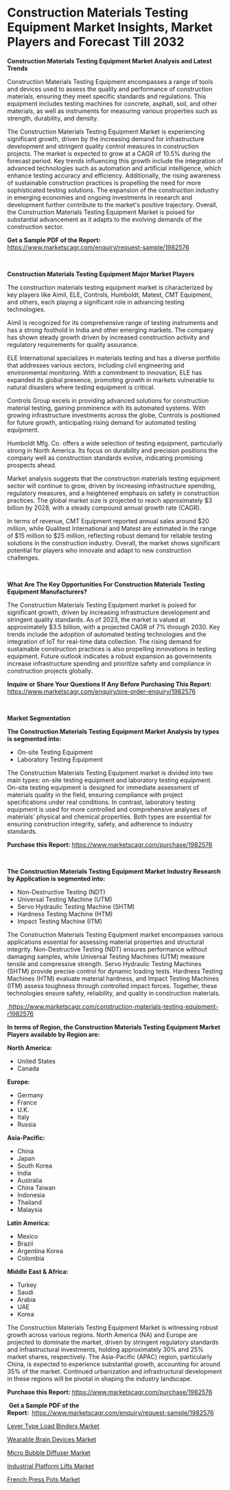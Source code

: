 <p><h1>Construction Materials Testing Equipment Market Insights, Market Players and Forecast Till 2032</h1></p><p><strong>Construction Materials Testing Equipment Market Analysis and Latest Trends</strong></p>
<p><p>Construction Materials Testing Equipment encompasses a range of tools and devices used to assess the quality and performance of construction materials, ensuring they meet specific standards and regulations. This equipment includes testing machines for concrete, asphalt, soil, and other materials, as well as instruments for measuring various properties such as strength, durability, and density. </p><p>The Construction Materials Testing Equipment Market is experiencing significant growth, driven by the increasing demand for infrastructure development and stringent quality control measures in construction projects. The market is expected to grow at a CAGR of 10.5% during the forecast period. Key trends influencing this growth include the integration of advanced technologies such as automation and artificial intelligence, which enhance testing accuracy and efficiency. Additionally, the rising awareness of sustainable construction practices is propelling the need for more sophisticated testing solutions. The expansion of the construction industry in emerging economies and ongoing investments in research and development further contribute to the market's positive trajectory. Overall, the Construction Materials Testing Equipment Market is poised for substantial advancement as it adapts to the evolving demands of the construction sector.</p></p>
<p><strong>Get a Sample PDF of the Report:&nbsp;</strong> <a href="https://www.marketscagr.com/enquiry/request-sample/1982576?utm_campaign=2031&utm_medium=2&utm_source=Github&utm_content=ia&utm_term=10042025&utm_id=construction-materials-testing-equipment">https://www.marketscagr.com/enquiry/request-sample/1982576</a></p>
<p>&nbsp;</p>
<p><strong>Construction Materials Testing Equipment Major Market Players</strong></p>
<p><p>The construction materials testing equipment market is characterized by key players like Aimil, ELE, Controls, Humboldt, Matest, CMT Equipment, and others, each playing a significant role in advancing testing technologies. </p><p>Aimil is recognized for its comprehensive range of testing instruments and has a strong foothold in India and other emerging markets. The company has shown steady growth driven by increased construction activity and regulatory requirements for quality assurance.</p><p>ELE International specializes in materials testing and has a diverse portfolio that addresses various sectors, including civil engineering and environmental monitoring. With a commitment to innovation, ELE has expanded its global presence, promoting growth in markets vulnerable to natural disasters where testing equipment is critical.</p><p>Controls Group excels in providing advanced solutions for construction material testing, gaining prominence with its automated systems. With growing infrastructure investments across the globe, Controls is positioned for future growth, anticipating rising demand for automated testing equipment.</p><p>Humboldt Mfg. Co. offers a wide selection of testing equipment, particularly strong in North America. Its focus on durability and precision positions the company well as construction standards evolve, indicating promising prospects ahead.</p><p>Market analysis suggests that the construction materials testing equipment sector will continue to grow, driven by increasing infrastructure spending, regulatory measures, and a heightened emphasis on safety in construction practices. The global market size is projected to reach approximately $3 billion by 2028, with a steady compound annual growth rate (CAGR).</p><p>In terms of revenue, CMT Equipment reported annual sales around $20 million, while Qualitest International and Matest are estimated in the range of $15 million to $25 million, reflecting robust demand for reliable testing solutions in the construction industry. Overall, the market shows significant potential for players who innovate and adapt to new construction challenges.</p></p>
<p>&nbsp;</p>
<p><strong>What Are The Key Opportunities For Construction Materials Testing Equipment Manufacturers?</strong></p>
<p><p>The Construction Materials Testing Equipment market is poised for significant growth, driven by increasing infrastructure development and stringent quality standards. As of 2023, the market is valued at approximately $3.5 billion, with a projected CAGR of 7% through 2030. Key trends include the adoption of automated testing technologies and the integration of IoT for real-time data collection. The rising demand for sustainable construction practices is also propelling innovations in testing equipment. Future outlook indicates a robust expansion as governments increase infrastructure spending and prioritize safety and compliance in construction projects globally.</p></p>
<p><strong>Inquire or Share Your Questions If Any Before Purchasing This Report:</strong> <a href="https://www.marketscagr.com/enquiry/pre-order-enquiry/1982576?utm_campaign=2031&utm_medium=2&utm_source=Github&utm_content=ia&utm_term=10042025&utm_id=construction-materials-testing-equipment">https://www.marketscagr.com/enquiry/pre-order-enquiry/1982576</a></p>
<p>&nbsp;</p>
<p><strong>Market Segmentation</strong></p>
<p><strong>The Construction Materials Testing Equipment Market Analysis by types is segmented into:</strong></p>
<p><ul><li>On-site Testing Equipment</li><li>Laboratory Testing Equipment</li></ul></p>
<p><p>The Construction Materials Testing Equipment market is divided into two main types: on-site testing equipment and laboratory testing equipment. On-site testing equipment is designed for immediate assessment of materials quality in the field, ensuring compliance with project specifications under real conditions. In contrast, laboratory testing equipment is used for more controlled and comprehensive analyses of materials' physical and chemical properties. Both types are essential for ensuring construction integrity, safety, and adherence to industry standards.</p></p>
<p><strong>Purchase this Report:&nbsp;</strong><a href="https://www.marketscagr.com/purchase/1982576?utm_campaign=2031&utm_medium=2&utm_source=Github&utm_content=ia&utm_term=10042025&utm_id=construction-materials-testing-equipment">https://www.marketscagr.com/purchase/1982576</a></p>
<p>&nbsp;</p>
<p><strong>The Construction Materials Testing Equipment Market Industry Research by Application is segmented into:</strong></p>
<p><ul><li>Non-Destructive Testing (NDT)</li><li>Universal Testing Machine (UTM)</li><li>Servo Hydraulic Testing Machine (SHTM)</li><li>Hardness Testing Machine (HTM)</li><li>Impact Testing Machine (ITM)</li></ul></p>
<p><p>The Construction Materials Testing Equipment market encompasses various applications essential for assessing material properties and structural integrity. Non-Destructive Testing (NDT) ensures performance without damaging samples, while Universal Testing Machines (UTM) measure tensile and compressive strength. Servo Hydraulic Testing Machines (SHTM) provide precise control for dynamic loading tests. Hardness Testing Machines (HTM) evaluate material hardness, and Impact Testing Machines (ITM) assess toughness through controlled impact forces. Together, these technologies ensure safety, reliability, and quality in construction materials.</p></p>
<p><a href="https://www.marketscagr.com/construction-materials-testing-equipment-r1982576?utm_campaign=2031&utm_medium=2&utm_source=Github&utm_content=ia&utm_term=10042025&utm_id=construction-materials-testing-equipment">&nbsp;https://www.marketscagr.com/construction-materials-testing-equipment-r1982576</a></p>
<p><strong>In terms of Region, the Construction Materials Testing Equipment Market Players available by Region are:</strong></p>
<p>
    <p> <strong> North America: </strong>
        <ul>
            <li>United States</li>
            <li>Canada</li>
        </ul>
        </p> 
    <p> <strong> Europe: </strong>
        <ul>
            <li>Germany</li>
            <li>France</li>
            <li>U.K.</li>
            <li>Italy</li>
            <li>Russia</li>
        </ul>
        </p> 
    <p> <strong> Asia-Pacific: </strong>
        <ul>
            <li>China</li>
            <li>Japan</li>
            <li>South Korea</li>
            <li>India</li>
            <li>Australia</li>
            <li>China Taiwan</li>
            <li>Indonesia</li>
            <li>Thailand</li>
            <li>Malaysia</li>
        </ul>
        </p> 
    <p> <strong> Latin America: </strong>
        <ul>
            <li>Mexico</li>
            <li>Brazil</li>
            <li>Argentina Korea</li>
            <li>Colombia</li>
        </ul>
        </p> 
    <p> <strong> Middle East & Africa: </strong>
        <ul>
            <li>Turkey</li>
            <li>Saudi</li>
            <li>Arabia</li>
            <li>UAE</li>
            <li>Korea</li>
        </ul>
    </p>
    </p>
<p><p>The Construction Materials Testing Equipment Market is witnessing robust growth across various regions. North America (NA) and Europe are projected to dominate the market, driven by stringent regulatory standards and infrastructural investments, holding approximately 30% and 25% market shares, respectively. The Asia-Pacific (APAC) region, particularly China, is expected to experience substantial growth, accounting for around 35% of the market. Continued urbanization and infrastructural development in these regions will be pivotal in shaping the industry landscape.</p></p>
<p><strong>Purchase this Report: </strong><a href="https://www.marketscagr.com/purchase/1982576?utm_campaign=2031&utm_medium=2&utm_source=Github&utm_content=ia&utm_term=10042025&utm_id=construction-materials-testing-equipment">https://www.marketscagr.com/purchase/1982576</a></p>
<p>&nbsp;<strong>Get a Sample PDF of the Report:&nbsp;&nbsp;</strong><a href="https://www.marketscagr.com/enquiry/request-sample/1982576?utm_campaign=2031&utm_medium=2&utm_source=Github&utm_content=ia&utm_term=10042025&utm_id=construction-materials-testing-equipment">https://www.marketscagr.com/enquiry/request-sample/1982576</a></p>
<p><strong></strong></p>
<p><p><a href="https://github.com/gallatannyv6/Market-Research-Report-List-1/blob/main/lever-type-load-binders-market.md?utm_campaign=2031&utm_medium=2&utm_source=Github&utm_content=ia&utm_term=10042025&utm_id=construction-materials-testing-equipment">Lever Type Load Binders Market</a></p><p><a href="https://github.com/joannesouthgate/Market-Research-Report-List-6/blob/main/wearable-brain-devices-market.md?utm_campaign=2031&utm_medium=2&utm_source=Github&utm_content=ia&utm_term=10042025&utm_id=construction-materials-testing-equipment">Wearable Brain Devices Market</a></p><p><a href="https://github.com/guzmabugbyf1/Market-Research-Report-List-1/blob/main/micro-bubble-diffuser-market.md?utm_campaign=2031&utm_medium=2&utm_source=Github&utm_content=ia&utm_term=10042025&utm_id=construction-materials-testing-equipment">Micro Bubble Diffuser Market</a></p><p><a href="https://github.com/DianaWilson796/Market-Research-Report-List-2/blob/main/industrial-platform-lifts-market.md?utm_campaign=2031&utm_medium=2&utm_source=Github&utm_content=ia&utm_term=10042025&utm_id=construction-materials-testing-equipment">Industrial Platform Lifts Market</a></p><p><a href="https://github.com/sofayahoo2023/Market-Research-Report-List-7/blob/main/french-press-pots-market.md?utm_campaign=2031&utm_medium=2&utm_source=Github&utm_content=ia&utm_term=10042025&utm_id=construction-materials-testing-equipment">French Press Pots Market</a></p></p>